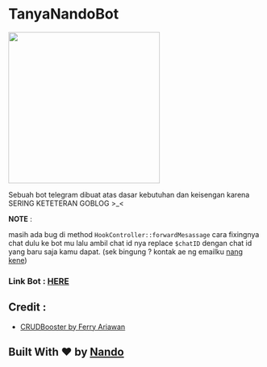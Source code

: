 # TanyaNandoBot
<img src="https://www.freevector.com/uploads/vector/preview/15637/FreeVector-Man-With-Question-Mark.jpg" width="300px">

Sebuah bot telegram dibuat atas dasar kebutuhan dan keisengan karena SERING KETETERAN GOBLOG >_<

**NOTE** : 

masih ada bug di method `HookController::forwardMesassage` cara fixingnya chat dulu ke bot mu lalu ambil chat id nya replace `$chatID` dengan chat id yang baru saja kamu dapat. (sek bingung ? kontak ae ng emailku [nang kene](mailto:0x3a3a3a@gmail.com))

### Link Bot : [HERE](https://t.me/tanyanandobot)

## Credit : 
- [CRUDBooster by Ferry Ariawan](https://github.com/crocodic-studio/crudbooster)

## Built With :heart: by [Nando](https://github.com/robyfirnandoyusuf)